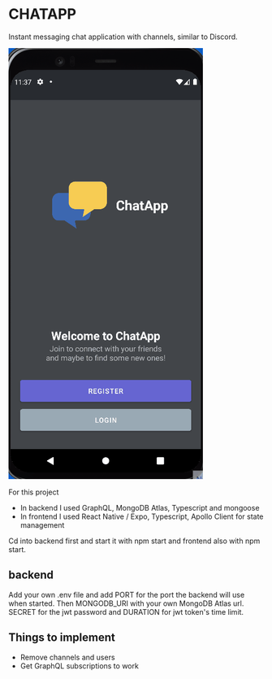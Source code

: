 # CHATAPP

Instant messaging chat application with channels, similar to Discord.

![Gif](Chatapp.gif)

For this project

- In backend I used GraphQL, MongoDB Atlas, Typescript and mongoose
- In frontend I used React Native / Expo, Typescript, Apollo Client for state management

Cd into backend first and start it with npm start and frontend also with npm start.

## backend

Add your own .env file and add PORT for the port the backend will use when started. Then MONGODB_URI with your own MongoDB Atlas url. SECRET for the jwt password and DURATION for jwt token's time limit.

## Things to implement

- Remove channels and users
- Get GraphQL subscriptions to work
